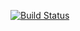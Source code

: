 [![Build Status](https://img.shields.io/circleci/project/s23m/cake-persistence.svg)](https://circleci.com/gh/s23m/cake-persistence)

